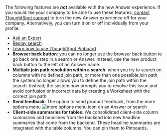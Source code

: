 The following features are <strong><em>not</em></strong> available with the new Answer experience. If you would like your company to be able to use these features, <a href="{{ site.baseurl }}/admin/misc/contact.html">contact ThoughtSpot support</a> to turn the new Answer experience off for your company. Alternatively, you can turn it on or off individually from your profile.
<ul><li> <a href="{{ site.baseurl }}/end-user/search/ask-an-expert.html">Ask an Expert</a></li>
<li> <a href="{{ site.baseurl }}/end-user/search/replay-search.html">Replay search</a></li>
<li> <a href="{{ site.baseurl }}/admin/system-monitor/monitor-pinboards.html">Learn how to use ThoughtSpot Pinboard</a></li>
<li> <strong>Browser back button</strong>: you can no longer use the browser back button to go back one step in a search or Answer. Instead, use the new product back button to the left of an Answer name.</li>
<li> <strong>Multiple join path resolution within a search</strong>: when you try to search on columns with no defined join path, or more than one possible join path, the system no longer allows you to define the join path within the search. Instead, the system now prompts you to resolve this issue and avoid confusion or incorrect data by creating a Worksheet with the correct join path</li>
<li> <strong>Send feedback</strong>: The option to send product feedback, from the more options menu <img src="{{ site.baseurl }}/images/icon-more-10px.png" alt="more options menu icon" class="inline"/> on an Answer or search</li>
<li><strong>Client-side summaries for tables</strong>: We consolidated client-side column summaries and headlines from the backend into new headline summaries that come from the backend. These headline summaries are integrated with the table columns. You can pin them to Pinboards.</li></ul>

